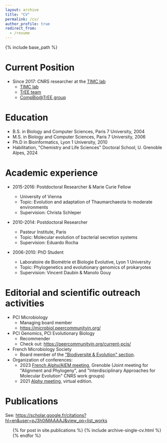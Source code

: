 ```yaml
---
layout: archive
title: "CV"
permalink: /cv/
author_profile: true
redirect_from:
  - /resume
---
```


{% include base_path %}

Current Position
======
* Since 2017: CNRS researcher at the [TIMC lab](https://www.timc.fr/en)
  * [TIMC lab](https://www.timc.fr/en)
  * [TrEE team](https://www.timc.fr/en/tree)
  * [CompBio@TrEE group](https://tree-timc.github.io/compbio/) 

Education
======
* B.S. in Biology and Computer Sciences, Paris 7 University, 2004
* M.S. in Biology and Computer Sciences, Paris 7 University, 2006
* Ph.D in Bioinformatics, Lyon 1 University, 2010
* Habilitation, "Chemistry and Life Sciences" Doctoral School, U. Grenoble Alpes, 2024 

Academic experience
======
* 2015-2016: Postdoctoral Researcher & Marie Curie Fellow
  * University of Vienna
  * Topic: Evolution and adaptation of Thaumarchaeota to moderate environments
  * Supervision: Christa Schleper

* 2010-2014: Postdoctoral Researcher
  * Pasteur Institute, Paris
  * Topic: Molecular evolution of bacterial secretion systems
  * Supervision: Eduardo Rocha

* 2006-2010: PhD Student
  * Laboratoire de Biométrie et Biologie Evolutive, Lyon 1 University
  * Topic: Phylogenetics and evolutionary genomics of prokaryotes
  * Supervision: Vincent Daubin & Manolo Gouy
  
Editorial and scientific outreach activities
======
* PCI Microbiology 
  * Managing board member
  * <https://microbiol.peercommunityin.org/>
* PCI Genomics, PCI Evolutionary Biology
  * Recommender
  * Check out: <https://peercommunityin.org/current-pcis/>
* French Microbiology Society
  * Board member of the ["Biodiversité & Evolution" section](https://www.sfm-microbiologie.org/presentation-de-la-sfm/sections-et-groupes-de-travail/biodiversite-et-evolution/). 
* Organization of conferences:
  * 2023 [French Alphy/AIEM meeting](https://alphy-aiem-2023.sciencesconf.org/?forward-action=index&forward-controller=index&lang=en), Grenoble (Joint meeting for "Alignment and Phylogeny", and "Interdisciplinary Approaches for Molecular Evolution" CNRS work groups)
  * 2021 [Alphy meeting](https://lbbe-dmz.univ-lyon1.fr/spip_alphy/spip.php?article83), virtual edition.

Publications
======
See: <https://scholar.google.fr/citations?hl=en&user=pJ3h0iMAAAAJ&view_op=list_works>

  <ul>{% for post in site.publications %}
    {% include archive-single-cv.html %}
  {% endfor %}</ul>
  
<!-- Talks
======
  <ul>{% for post in site.talks %}
    {% include archive-single-talk-cv.html %}
  {% endfor %}</ul>
  
Teaching
======
  <ul>{% for post in site.teaching %}
    {% include archive-single-cv.html %}
  {% endfor %}</ul>
   -->
<!-- Service and leadership
======
* Currently signed in to 43 different slack teams
 -->